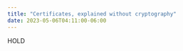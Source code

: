 ```yaml
---
title: "Certificates, explained without cryptography"
date: 2023-05-06T04:11:00-06:00
---
```


HOLD
